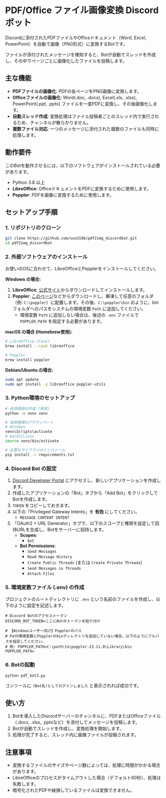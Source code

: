 # PDF/Office ファイル画像変換 Discordボット

Discordに添付されたPDFファイルやOfficeドキュメント（Word, Excel, PowerPoint）を自動で画像（PNG形式）に変換するBotです。

ファイルが添付されたメッセージを検知すると、Botが自動でスレッドを作成し、その中でページごとに画像化したファイルを投稿します。

## 主な機能

* **PDFファイルの画像化**: PDFの各ページをPNG画像に変換します。
* **Officeファイルの画像化**: Word(.doc, .docx), Excel(.xls, .xlsx), PowerPoint(.ppt, .pptx) ファイルを一度PDFに変換し、その後画像化します。
* **自動スレッド作成**: 変換処理はファイル投稿者ごとのスレッド内で実行されるため、チャンネルが散らかりません。
* **複数ファイル対応**: 一つのメッセージに添付された複数のファイルも同時に処理します。

## 動作要件

このBotを動作させるには、以下のソフトウェアがインストールされている必要があります。

* Python 3.8 以上
* **LibreOffice**: OfficeドキュメントをPDFに変換するために使用します。
* **Poppler**: PDFを画像に変換するために使用します。

## セットアップ手順

### 1. リポジトリのクローン

```bash
git clone https://github.com/sou319b/pdf2img_discordbot.git
cd pdf2img_discordbot
```

### 2. 外部ソフトウェアのインストール

お使いのOSに合わせて、LibreOfficeとPopplerをインストールしてください。

**Windows の場合:**

1.  **LibreOffice**: [公式サイト](https://ja.libreoffice.org/download/download/)からダウンロードしてインストールします。
2.  **Poppler**: [このページ](https://github.com/oschwartz10612/poppler-windows/releases/)などからダウンロードし、解凍して任意のフォルダ（例: `C:\poppler`）に配置します。その後、`C:\poppler\bin` のように、binフォルダへのパスをシステムの環境変数 `Path` に追加してください。
    * 環境変数 `Path` に追加しない場合は、後述の `.env` ファイルで `POPPLER_PATH` を指定する必要があります。

**macOS の場合 (Homebrew使用):**

```bash
# LibreOffice (Cask)
brew install --cask libreoffice

# Poppler
brew install poppler
```

**Debian/Ubuntu の場合:**

```bash
sudo apt update
sudo apt install -y libreoffice poppler-utils
```

### 3. Python環境のセットアップ

```bash
# 仮想環境の作成 (推奨)
python -m venv venv

# 仮想環境のアクティベート
# Windows
venv\Scripts\activate
# macOS/Linux
source venv/bin/activate

# 必要なライブラリのインストール
pip install -r requirements.txt
```

### 4. Discord Bot の設定

1.  [Discord Developer Portal](https://discord.com/developers/applications) にアクセスし、新しいアプリケーションを作成します。
2.  作成したアプリケーションの「Bot」タブから「Add Bot」をクリックしてBotを作成します。
3.  `TOKEN` をコピーしておきます。
4.  以下の「Privileged Gateway Intents」を **有効** にしてください。
    * `MESSAGE CONTENT INTENT`
5.  「OAuth2 > URL Generator」タブで、以下のスコープと権限を設定して招待URLを生成し、Botをサーバーに招待します。
    * **Scopes**:
        * `bot`
    * **Bot Permissions**:
        * `Send Messages`
        * `Read Message History`
        * `Create Public Threads` (または `Create Private Threads`)
        * `Send Messages in Threads`
        * `Attach Files`

### 5. 環境変数ファイル (.env) の作成

プロジェクトのルートディレクトリに `.env` という名前のファイルを作成し、以下のように設定を記述します。

```env
# Discord Botのアクセストークン
DISCORD_BOT_TOKEN=ここにBotのトークンを貼り付け

# 【Windowsユーザー向け】Popplerのパス
# Path環境変数にPopplerのbinディレクトリを追加していない場合、以下のようにフルパスを指定してください。
# 例: POPPLER_PATH=C:\path\to\poppler-23.11.0\Library\bin
POPPLER_PATH=
```

### 6. Botの起動

```bash
python pdf_bot3.py
```

コンソールに `(Bot名)としてログインしました` と表示されれば成功です。

## 使い方

1.  Botを導入したDiscordサーバーのチャンネルに、PDFまたはOfficeファイル（.docx, .xlsx, .pptxなど）を添付してメッセージを投稿します。
2.  Botが自動でスレッドを作成し、変換処理を開始します。
3.  処理が完了すると、スレッド内に画像ファイルが投稿されます。

## 注意事項

* 変換するファイルのサイズやページ数によっては、処理に時間がかかる場合があります。
* LibreOfficeのプロセスがタイムアウトした場合（デフォルト60秒）、処理は失敗します。
* 暗号化されたPDFや破損しているファイルは変換できません。


